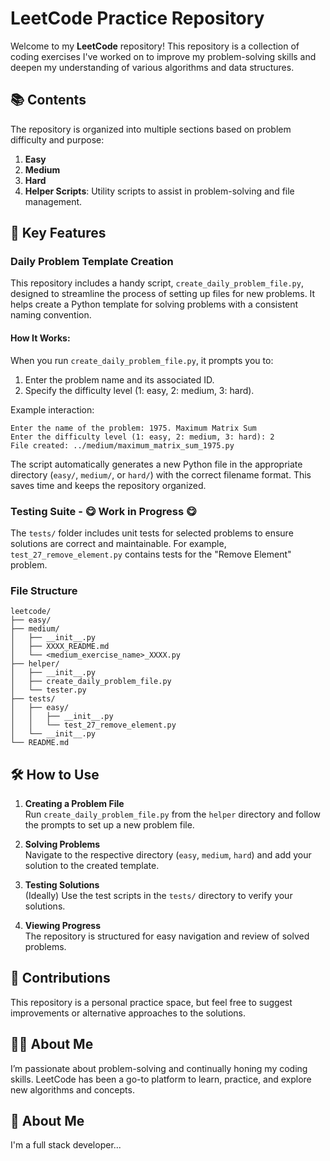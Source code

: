 # LeetCode Practice Repository

Welcome to my **LeetCode** repository! This repository is a collection of coding exercises I've worked on to improve my problem-solving skills and deepen my understanding of various algorithms and data structures.

## 📚 Contents

The repository is organized into multiple sections based on problem difficulty and purpose:

1. **Easy**
2. **Medium**
3. **Hard**
4. **Helper Scripts**: Utility scripts to assist in problem-solving and file management.

## 🚀 Key Features

### Daily Problem Template Creation
This repository includes a handy script, `create_daily_problem_file.py`, designed to streamline the process of setting up files for new problems. It helps create a Python template for solving problems with a consistent naming convention.

#### How It Works:
When you run `create_daily_problem_file.py`, it prompts you to:
1. Enter the problem name and its associated ID.
2. Specify the difficulty level (1: easy, 2: medium, 3: hard).

Example interaction:
```
Enter the name of the problem: 1975. Maximum Matrix Sum
Enter the difficulty level (1: easy, 2: medium, 3: hard): 2
File created: ../medium/maximum_matrix_sum_1975.py
```

The script automatically generates a new Python file in the appropriate directory (`easy/`, `medium/`, or `hard/`) with the correct filename format. This saves time and keeps the repository organized.

### Testing Suite - 😋 Work in Progress 😋
The `tests/` folder includes unit tests for selected problems to ensure solutions are correct and maintainable. For example, `test_27_remove_element.py` contains tests for the "Remove Element" problem.


### File Structure

```
leetcode/
├── easy/
├── medium/
│   ├── __init__.py
│   ├── XXXX_README.md
│   └── <medium_exercise_name>_XXXX.py
├── helper/
│   ├── __init__.py
│   ├── create_daily_problem_file.py
│   └── tester.py
├── tests/
│   ├── easy/
│   │   ├── __init__.py
│   │   └── test_27_remove_element.py
│   └── __init__.py
└── README.md
```

## 🛠️ How to Use

1. **Creating a Problem File**  
   Run `create_daily_problem_file.py` from the `helper` directory and follow the prompts to set up a new problem file.

2. **Solving Problems**  
   Navigate to the respective directory (`easy`, `medium`, `hard`) and add your solution to the created template.

3. **Testing Solutions**  
   (Ideally) Use the test scripts in the `tests/` directory to verify your solutions.

4. **Viewing Progress**  
   The repository is structured for easy navigation and review of solved problems.

## 🌟 Contributions

This repository is a personal practice space, but feel free to suggest improvements or alternative approaches to the solutions.

## 🧑‍💻 About Me

I’m passionate about problem-solving and continually honing my coding skills. LeetCode has been a go-to platform to learn, practice, and explore new algorithms and concepts.

## 🚀 About Me
I'm a full stack developer...

